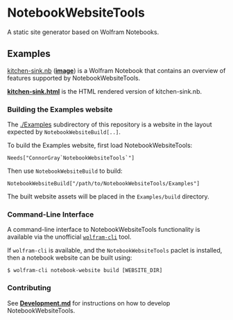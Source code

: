 # NotebookWebsiteTools

A static site generator based on Wolfram Notebooks.

## Examples

[kitchen-sink.nb](./Examples/Content/kitchen-sink.nb) ([**image**](./docs/images/kitchen-sink.nb.png.md))
is a Wolfram Notebook that contains an overview of features supported by NotebookWebsiteTools.

[**kitchen-sink.html**](https://www.wolframcloud.com/obj/connorg/Examples/NotebookWebsiteTools/kitchen-sink.html)
is the HTML rendered version of kitchen-sink.nb.

### Building the Examples website

The [./Examples](./Examples/) subdirectory of this repository is a website in the
layout expected by `NotebookWebsiteBuild[..]`.

To build the Examples website, first load NotebookWebsiteTools:

```wolfram
Needs["ConnorGray`NotebookWebsiteTools`"]
```

Then use `NotebookWebsiteBuild` to build:

```wolfram
NotebookWebsiteBuild["/path/to/NotebookWebsiteTools/Examples"]
```

The built website assets will be placed in the `Examples/build` directory.

### Command-Line Interface

A command-line interface to NotebookWebsiteTools functionality is available via
the unofficial [`wolfram-cli`](https://github.com/ConnorGray/wolfram-cli) tool.

If `wolfram-cli` is available, and the `NotebookWebsiteTools` paclet is
installed, then a notebook website can be built using:

```shell
$ wolfram-cli notebook-website build [WEBSITE_DIR]
```

### Contributing

See [**Development.md**](./docs/Development.md) for instructions on how to
develop NotebookWebsiteTools.
